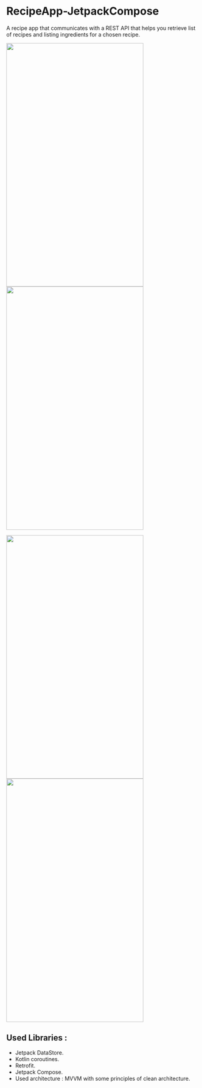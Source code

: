 # RecipeApp-JetpackCompose

A recipe app that communicates with a REST API that helps you retrieve list of recipes and listing ingredients for a chosen recipe.

<img src="https://user-images.githubusercontent.com/43790630/133695650-9314f0f1-39ad-4fef-b6d5-f3a078fb569d.png" width="360" height="640"> <img src="https://user-images.githubusercontent.com/43790630/133695654-e51abb4c-440c-4355-a663-82c33cdf2548.png" width="360" height="640">

<img src="https://user-images.githubusercontent.com/43790630/133695664-e2beb516-fa3c-4ea5-8029-b9d859bfeb47.png" width="360" height="640"> <img src="https://user-images.githubusercontent.com/43790630/133695673-67af7703-231c-4bac-bea4-fccf9433f7b0.png" width="360" height="640">

## Used Libraries : 
- Jetpack DataStore.
- Kotlin coroutines.
- Retrofit.
- Jetpack Compose.
- Used architecture : MVVM with some principles of clean architecture.
